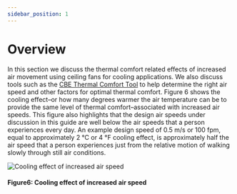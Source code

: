 ```yaml
---
sidebar_position: 1
---
```


# Overview

In this section we discuss the thermal comfort related effects of increased air movement using ceiling
fans for cooling applications. We also discuss tools such as the [CBE Thermal Comfort Tool](https://comfort.cbe.berkeley.edu/) to help
determine the right air speed and other factors for optimal thermal comfort. Figure 6 shows the cooling
effect–or how many degrees warmer the air temperature can be to provide the same level of thermal
comfort–associated with increased air speeds. This figure also highlights that the design air speeds under
discussion in this guide are well below the air speeds that a person experiences every day. An example
design speed of 0.5 m/s or 100 fpm, equal to approximately 2 °C or 4 °F cooling effect, is approximately
half the air speed that a person experiences just from the relative motion of walking slowly through still air conditions.

![Cooling effect of increased air speed](/img/ebook/cooling-effect-of-inc-air-speed.png)
#### Figure6: Cooling effect of increased air speed